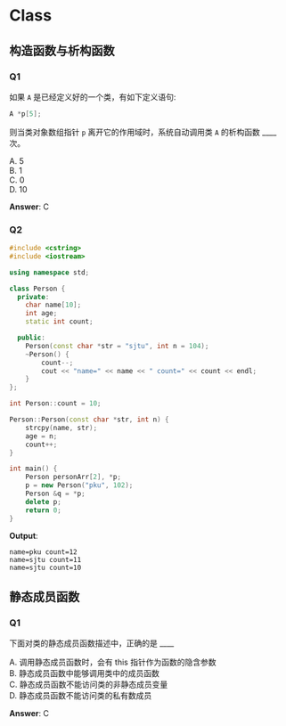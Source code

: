 # Class

## 构造函数与析构函数

### Q1

如果 `A` 是已经定义好的一个类，有如下定义语句:
```cpp
A *p[5];
```
则当类对象数组指针 `p` 离开它的作用域时，系统自动调用类 `A` 的析构函数 ____ 次。

A. 5 <br>
B. 1 <br>
C. 0 <br>
D. 10

**Answer**: C

### Q2

``` cpp
#include <cstring>
#include <iostream>

using namespace std;

class Person {
  private:
    char name[10];
    int age;
    static int count;

  public:
    Person(const char *str = "sjtu", int n = 104);
    ~Person() {
        count--;
        cout << "name=" << name << " count=" << count << endl;
    }
};

int Person::count = 10;

Person::Person(const char *str, int n) {
    strcpy(name, str);
    age = n;
    count++;
}

int main() {
    Person personArr[2], *p;
    p = new Person("pku", 102);
    Person &q = *p;
    delete p;
    return 0;
}

```

**Output**:

```
name=pku count=12
name=sjtu count=11
name=sjtu count=10
```

## 静态成员函数

### Q1

下面对类的静态成员函数描述中，正确的是 ____

A. 调用静态成员函数时，会有 this 指针作为函数的隐含参数 <br>
B. 静态成员函数中能够调用类中的成员函数 <br>
C. 静态成员函数不能访问类的非静态成员变量 <br>
D. 静态成员函数不能访问类的私有数成员

**Answer**: C
